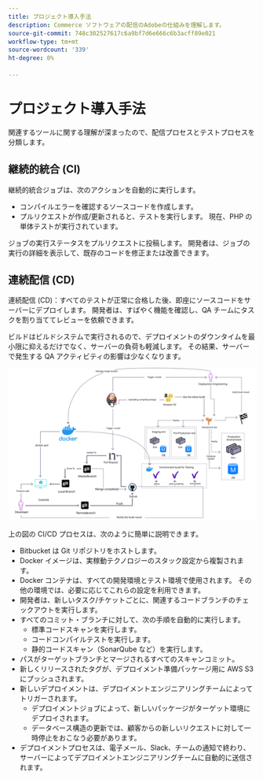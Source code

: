 ```yaml
---
title: プロジェクト導入手法
description: Commerce ソフトウェアの配信のAdobeの仕組みを理解します。
source-git-commit: 748c302527617c6a9bf7d6e666c6b3acff89e021
workflow-type: tm+mt
source-wordcount: '339'
ht-degree: 0%

---
```



# プロジェクト導入手法

関連するツールに関する理解が深まったので、配信プロセスとテストプロセスを分類します。

## 継続的統合 (CI)

継続的統合ジョブは、次のアクションを自動的に実行します。

- コンパイルエラーを確認するソースコードを作成します。
- プルリクエストが作成/更新されると、テストを実行します。 現在、PHP の単体テストが実行されています。

ジョブの実行ステータスをプルリクエストに投稿します。 開発者は、ジョブの実行の詳細を表示して、既存のコードを修正または改善できます。

## 連続配信 (CD)

連続配信 (CD)：すべてのテストが正常に合格した後、即座にソースコードをサーバーにデプロイします。 開発者は、すばやく機能を確認し、QA チームにタスクを割り当ててレビューを依頼できます。

ビルドはビルドシステムで実行されるので、デプロイメントのダウンタイムを最小限に抑えるだけでなく、サーバーの負荷も軽減します。 その結果、サーバーで発生する QA アクティビティの影響は少なくなります。

![連続配信の解説図](../../assets/playbooks/cicd.svg)

上の図の CI/CD プロセスは、次のように簡単に説明できます。

- Bitbucket は Git リポジトリをホストします。
- Docker イメージは、実稼動テクノロジーのスタック設定から複製されます。
- Docker コンテナは、すべての開発環境とテスト環境で使用されます。 その他の環境では、必要に応じてこれらの設定を利用できます。
- 開発者は、新しいタスク/チケットごとに、関連するコードブランチのチェックアウトを実行します。
- すべてのコミット・ブランチに対して、次の手順を自動的に実行します。
   - 標準コードスキャンを実行します。
   - コードコンパイルテストを実行します。
   - 静的コードスキャン（SonarQube など）を実行します。
- パスがターゲットブランチとマージされるすべてのスキャンコミット。
- 新しくリリースされたタグが、デプロイメント準備パッケージ用に AWS S3 にプッシュされます。
- 新しいデプロイメントは、デプロイメントエンジニアリングチームによってトリガーされます。
   - デプロイメントジョブによって、新しいパッケージがターゲット環境にデプロイされます。
   - データベース構造の更新では、顧客からの新しいリクエストに対して一時停止をおこなう必要があります。
- デプロイメントプロセスは、電子メール、Slack、チームの通知で終わり、サーバーによってデプロイメントエンジニアリングチームに自動的に送信されます。
